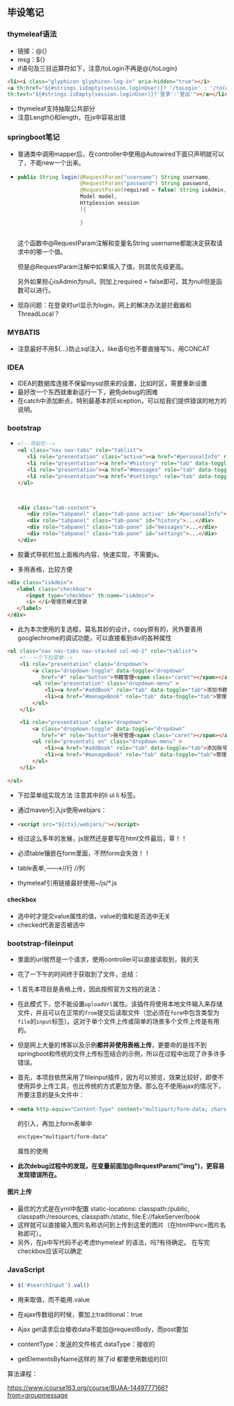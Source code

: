 ## 毕设笔记

### thymeleaf语法

- 链接：@{}
- msg：${}
- if语句及三目运算符如下，注意/toLogin不再是@{/toLogin}

```html
<li><i class="glyphicon glyphicon-log-in" aria-hidden="true"></i>
<a th:href="${#strings.isEmpty(session.loginUser)}? '/toLogin' : '/toCusInfo'"
th:text="${#strings.isEmpty(session.loginUser)}?'登录':'登出'"></a></li>
```

- thymeleaf支持抽取公共部分
- 注意Length()和length，在js中容易出错

### springboot笔记

- 普通类中调用mapper后，在controller中使用@Autowired下面只声明就可以了，不能new一个出来。

- ```java
  public String login(@RequestParam("username") String username,
                      @RequestParam("password") String password,
                      @RequestParam(required = false) String isAdmin,
                      Model model,
                      HttpSession session
                      ){
                      
                      }
                     
  ```

  这个函数中@RequestParam注解和变量名String username都能决定获取请求中的哪一个值。

  但是@RequestParam注解中如果填入了值，则其优先级更高。

  另外如果担心isAdmin为null，则加上required = false即可，其为null但是函数可以进行。



- 现存问题：在登录时url显示为login，网上的解决办法是拦截器和ThreadLocal？

  



### MYBATIS

- 注意最好不用${...}防止sql注入，like语句也不要直接写%，用CONCAT



### IDEA

- IDEA的数据库连接不保留mysql原来的设置，比如时区，需要重新设置
- 最好改一个东西就重新运行一下，避免debug的困难
- 在catch中添加断点，特别最基本的Exception，可以给我们提供错误的地方的说明。





### bootstrap

- ```html
  <!--导航栏-->
  <ul class="nav nav-tabs" role="tablist">
     <li role="presentation" class="active"><a href="#personalInfo" role="tab" data-toggle="tab">个人信息</a></li>
     <li role="presentation"><a href="#history" role="tab" data-toggle="tab">购物记录</a></li>
     <li role="presentation"><a href="#messages" role="tab" data-toggle="tab">Messages</a></li>
     <li role="presentation"><a href="#settings" role="tab" data-toggle="tab">Settings</a></li>
  </ul>
  
  
  
  <div class="tab-content">
     <div role="tabpanel" class="tab-pane active" id="#personalInfo">...</div>
     <div role="tabpanel" class="tab-pane" id="history">...</div>
     <div role="tabpanel" class="tab-pane" id="messages">...</div>
     <div role="tabpanel" class="tab-pane" id="settings">...</div>
  </div>
  ```

- 胶囊式导航栏加上面板内内容，快速实现，不需要js。

- 多用表格，比较方便



```html
<div class="isAdmin">
   <label class="checkbox">
      <input type="checkbox" th:name="isAdmin">
      <i> </i>管理员模式登录
   </label>
</div>
```

- 此为本次使用的复选框，莫名其妙的设计，copy原有的，另外要善用googlechrome的调试功能，可以直接看到div的各种属性

```html
<ul class="nav nav-tabs nav-stacked col-md-2" role="tablist">
    <!--一个下拉菜单-->
    <li role="presentation" class="dropdown">
        <a class="dropdown-toggle" data-toggle="dropdown"
           href="#" role="button">书籍管理<span class="caret"></span></a>
        <ul role="presentation" class="dropdown-menu" >
            <li><a href="#addBook" role="tab" data-toggle="tab">添加书籍</a></li>
            <li><a href="#manageBook" role="tab" data-toggle="tab">管理书籍</a></li>
        </ul>
    </li>

    <li role="presentation" class="dropdown">
        <a class="dropdown-toggle" data-toggle="dropdown"
           href="#" role="button">账号管理<span class="caret"></span></a>
        <ul role="presentati on" class="dropdown-menu" >
            <li><a href="#addBook" role="tab" data-toggle="tab">添加账号</a></li>
            <li><a href="#manageBook" role="tab" data-toggle="tab">管理账号</a></li>
        </ul>
    </li>
    
</ul>
```



- 下拉菜单组实现方法 注意其中的li ul li 标签。

- 通过maven引入js使用webjars：

- ```html
  <script src="${ctx}/webjars/"></script>
  ```

- 经过这么多年的发展，js居然还是要写在html文件最后，草！！

- 必须table镶嵌在form里面，不然form会失效！！

- table表单<thead>,<tbody>---><tr>//行 <th>//列

- thymeleaf引用链接最好使用~/js/*.js



#### checkbox

- 选中时才提交value属性的值，value的值和是否选中无关
- checked代表是否被选中

### bootstrap-fileinput

- 里面的url居然是一个请求，使用controller可以直接读取到，我的天

- 花了一下午的时间终于获取到了文件，总结：

- 1.首先本项目是表格上传，因此按照官方文档的说法：

- 在此模式下，您不能设置`uploadUrl`属性。该插件将使用本地文件输入来存储文件，并且可以在正常的`from`提交后读取文件（您必须在`form`中包含类型为`file`的`input`标签）。这对于单个文件上传或简单的场景多个文件上传是有用的。 

- 但是网上大量的博客以及示例**都并非使用表格上传**，更要命的是找不到springboot和传统的文件上传标签结合的示例，所以在过程中出现了许多许多错误。

- 首先，本项目依然采用了fileinput插件，因为可以预览，效果比较好，即使不使用异步上传工具，也比传统的方式更加方便。那么在不使用ajax的情况下，所要注意的是头文件中：

- ```html
  <meta http-equiv="Content-Type" content="multipart/form-data; charset=utf-8" />
  ```

  的引入，再加上form表单中

  ```HTML
  enctype="multipart/form-data"
  ```

  属性的使用

- **此次debug过程中的发现，在变量前面加@RequestParam("img")，更容易发现错误所在。**

#### 图片上传

- 最优的方式是在yml中配置 static-locations: classpath:/public, classpath:/resources, classpath:/static, file:E://fakeServer/book
- 这样就可以直接输入图片名称访问到上传到这里的图片（在html中src=图片名称即可）。
- 另外，在js中写代码不必考虑thymeleaf 的语法，吗?有待确定。 在写完checkbox应该可以确定



### JavaScript

- ```javascript
  $('#searchInput').val()
  ```

- 用来取值，而不能用.value

- 在ajax传数组的时候，要加上traditional：true

- Ajax get请求后台接收data不能加@requestBody，而post要加

- contentType：发送的文件格式      dataType：接收的

- getElementsByName这样的 除了id 都要使用数组的[0]

算法课程：

<https://www.icourse163.org/course/BUAA-1449777166?from=groupmessage> 

